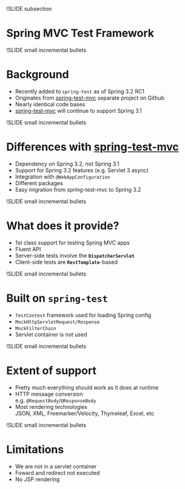 !SLIDE subsection
# Spring MVC Test Framework

!SLIDE small incremental bullets
# Background
* Recently added to `spring-test` as of Spring 3.2 RC1
* Originates from [spring-test-mvc](github.com/SpringSource/spring-test-mvc) separate project on Github
* Nearly identical code bases
* [spring-test-mvc](github.com/SpringSource/spring-test-mvc) will continue to support Spring 3.1

!SLIDE small incremental bullets
# Differences with [spring-test-mvc](github.com/SpringSource/spring-test-mvc)
* Dependency on Spring 3.2, not Spring 3.1
* Support for Spring 3.2 features (e.g. Servlet 3 async)
* Integration with `@WebAppConfiguration`
* Different packages
* Easy migration from spring-test-mvc to Spring 3.2

!SLIDE small incremental bullets
# What does it provide?
* 1st class support for testing Spring MVC apps
* Fluent API
* Server-side tests involve the __`DispatcherServlet`__
* Client-side tests are __`RestTemplate`__-based

!SLIDE small incremental bullets
# Built on `spring-test`
* `TestContext` framework used for loading Spring config
* `MockHttpServletRequest/Response`
* `MockFilterChain`
* Servlet container is not used

!SLIDE small incremental bullets
# Extent of support
* Pretty much everything should work as it does at runtime 
* HTTP message conversion<br> e.g. `@RequestBody`/`@ResponseBody`
* Most rendering technologies<br> JSON, XML, Freemarker/Velocity, Thymeleaf, Excel, etc

!SLIDE small incremental bullets
# Limitations

* We are not in a servlet container
* Foward and redirect not executed
* No JSP rendering

